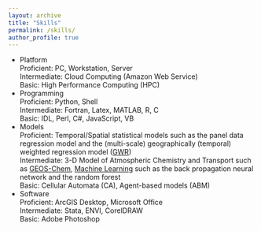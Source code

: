 ```yaml
---
layout: archive
title: "Skills"
permalink: /skills/
author_profile: true
---
```


<!-- {% include base_path %} -->

- Platform<br/>
  Proficient: PC, Workstation, Server<br/>
  Intermediate: Cloud Computing (Amazon Web Service)<br/>
  Basic: High Performance Computing (HPC)
- Programming<br/>
  Proficient: Python, Shell<br/>
  Intermediate: Fortran, Latex, MATLAB, R, C<br/>
  Basic: IDL, Perl, C#, JavaScript, VB
- Models<br/>
  Proficient: Temporal/Spatial statistical models such as the panel data regression model and the (multi-scale) geographically (temporal) weighted regression model ([GWR](https://github.com/pysal))<br/>
  Intermediate: 3-D Model of Atmospheric Chemistry and Transport such as [GEOS-Chem](http://acmg.seas.harvard.edu/geos/), [Machine Learning](https://scikit-learn.org/stable/) such as the back propagation neural network and the random forest<br/>
  Basic: Cellular Automata (CA), Agent-based models (ABM)
- Software<br/>
  Proficient: ArcGIS Desktop, Microsoft Office<br/>
  Intermediate: Stata, ENVI, CorelDRAW<br/>
  Basic: Adobe Photoshop
